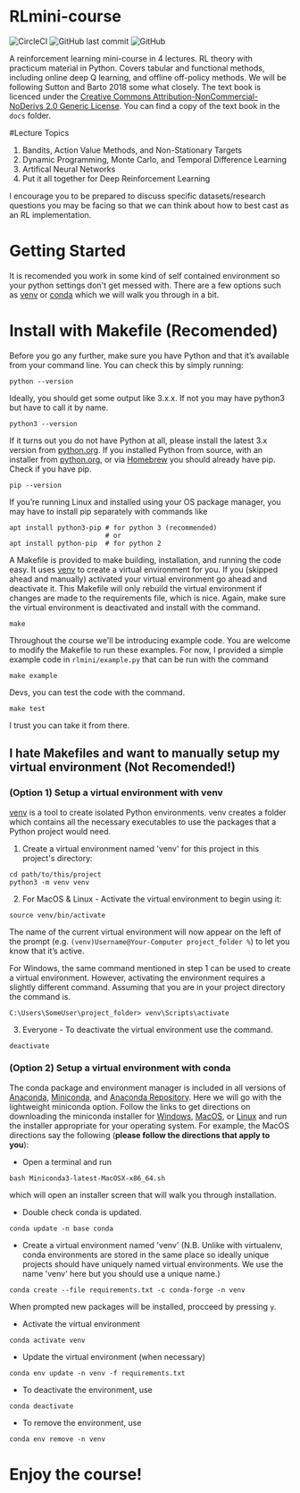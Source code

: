# RLmini-course

![CircleCI](https://img.shields.io/circleci/build/github/dmontemayor/RLmini-course?logo=CircleCI)
![GitHub last commit](https://img.shields.io/github/last-commit/dmontemayor/RLmini-course?logo=github)
![GitHub](https://img.shields.io/github/license/dmontemayor/RLmini-course)

A reinforcement learning mini-course in 4 lectures. RL theory with practicum material in Python. Covers tabular and functional methods, including online deep Q learning, and offline off-policy methods. We will be following Sutton and Barto 2018 some what closely. The text book is licenced under the [Creative Commons Attribution-NonCommercial-NoDerivs 2.0 Generic License](http://creativecommons.org/licenses/by-nc-nd/2.0/). You can find a copy of the text book in the `docs` folder.

#Lecture Topics
1. Bandits, Action Value Methods, and Non-Stationary Targets
2. Dynamic Programming, Monte Carlo, and Temporal Difference Learning
3. Artifical Neural Networks
4. Put it all together for Deep Reinforcement Learning

I encourage you to be prepared to discuss specific datasets/research questions
you may be facing so that we can think about how to best cast as an RL implementation. 


# Getting Started
It is recomended you work in some kind of self contained environment so your
python settings don't get messed with. There are a few options such as
[venv](https://docs.python.org/3/library/venv.html)
or [conda](https://docs.conda.io/projects/conda/en/latest/) which we will walk you through in a bit.

# Install with Makefile (Recomended)
Before you go any further, make sure you have Python and that it’s available
from your command line. You can check this by simply running:
```
python --version
```
Ideally, you should get some output like 3.x.x. If not you may have python3 but have to call it by name.
```
python3 --version
```
If it turns out you do not have Python at all, please install
the latest 3.x version from [python.org](python.org).
If you installed Python from source, with an installer from
[python.org](python.org), or via [Homebrew](https://brew.sh/) you should already
have pip. Check if you have pip.
```
pip --version
```
If you’re running Linux and installed using your OS package manager, you may have to install pip separately with commands like
```
apt install python3-pip	# for python 3 (recommended)
                        # or
apt install python-pip	# for python 2
```

A Makefile is provided to make building, installation, and running the code easy. It uses [venv](https://docs.python.org/3/library/venv.html) to create a virtual environment for you.
If you (skipped ahead and manually) activated your virtual environment go ahead and deactivate it.
This Makefile will only rebuild the virtual environment if changes are made to
the requirements file, which is nice.
Again, make sure the virtual environment is deactivated and install with the command.
```
make
```
Throughout the course we'll be introducing example code.
You are welcome to modify the Makefile to run these examples.
For now, I provided a simple example code in `rlmini/example.py` that can
be run with the command
```
make example
```
Devs, you can test the code with the command.
```
make test
```
I trust you can take it from there.

## I hate Makefiles and want to manually setup my virtual environment (Not Recomended!)

### (Option 1) Setup a virtual environment with venv

[venv](https://docs.python.org/3/library/venv.html) is a tool to create isolated
Python environments. venv creates a folder which contains all the
necessary executables to use the packages that a Python project would need.

1. Create a virtual environment named 'venv' for this project in this
project's directory:
```
cd path/to/this/project
python3 -m venv venv
```
2. For MacOS & Linux - Activate the virtual environment to begin using it:
```
source venv/bin/activate
```
The name of the current virtual environment will now appear on the left of the
prompt (e.g. `(venv)Username@Your-Computer project_folder %`) to let you know that
it’s active.

For Windows, the same command mentioned in step 1 can be used to create a
virtual environment. However, activating the environment requires a slightly
different command. Assuming that you are in your project directory the command is.
```
C:\Users\SomeUser\project_folder> venv\Scripts\activate
```
3. Everyone - To deactivate the virtual environment use the command.
```
deactivate
```

### (Option 2) Setup a virtual environment with conda
The conda package and environment manager is included in all versions of
[Anaconda](https://docs.conda.io/projects/conda/en/latest/glossary.html#anaconda-glossary),
[Miniconda](https://docs.conda.io/projects/conda/en/latest/glossary.html#miniconda-glossary),
and [Anaconda Repository](https://docs.continuum.io/anaconda-repository/).
Here we will go with the lightweight miniconda option.
Follow the links to get directions on downloading the miniconda installer for
[Windows](https://conda.io/docs/user-guide/install/windows.html),
[MacOS](https://conda.io/docs/user-guide/install/macos.html), or
[Linux](https://conda.io/docs/user-guide/install/linux.html) and run the
installer appropriate for your operating system. For example, the MacOS
directions say the following (**please follow the directions that apply to you**):
+ Open a terminal and run
```
bash Miniconda3-latest-MacOSX-x86_64.sh
```
which will open an installer screen that will walk you through installation.
+ Double check conda is updated.
```
conda update -n base conda
```
+ Create a virtual environment named 'venv' (N.B. Unlike with virtualenv, conda
environments are stored in the same place so ideally unique projects should
have uniquely named virtual environments. We use the name 'venv' here but
you should use a unique name.)
```
conda create --file requirements.txt -c conda-forge -n venv
```
When prompted new packages will be installed, procceed by pressing `y`.
+ Activate the virtual environment
```
conda activate venv
```
+ Update the virtual environment (when necessary)
```
conda env update -n venv -f requirements.txt
```
+ To deactivate the environment, use
```
conda deactivate
```
+ To remove the environment, use
```
conda env remove -n venv
```
# Enjoy the course!
